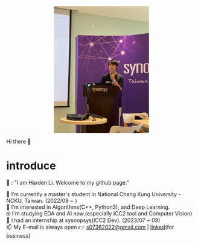 
<img src="./S__223576067.jpg" style="display:block; margin:auto; hight:50%; width:50%;">

Hi there 👋
# introduce

🧑 : "I am Harden Li. Welcome to my github page."

🔭 I’m currently a master's student in National Cheng Kung University - NCKU, Taiwan. (2022/09 ~ )  
🌱 I’m interested in Algorithms(C++, Python3), and Deep Learning.  
🤓 I'm studying EDA and AI now.(especially ICC2 tool and Computer Vision)  
💼 I had an internship at sysnopsys(ICC2 Dev). (2023/07 ~ 09)  
📫 My E-mail is always open 👉 s07362022@gmail.com | [linked](https://www.linkedin.com/in/neintsu-li-69556b183/)(for business)  

